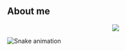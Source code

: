 <h2> About me </h2>

<div align="center">
<picture>
<source 
  srcset="https://github-readme-stats.vercel.app/api?username=ThallysonKodex&show_icons=true&theme=dark"
  media="(prefers-color-scheme: dark)"
/>
<source
  srcset="https://github-readme-stats.vercel.app/api?username=ThallysonKodex&show_icons=true"
  media="(prefers-color-scheme: light), (prefers-color-scheme: no-preference)"
/>
<img src="https://github-readme-stats.vercel.app/api?username=ThallysonKodex&show_icons=true" />
</picture>
</div>


![Snake animation](https://github.com/ThallysonKodex/ThallysonKodex/blob/output/github-contribuition-grid-snake.svg)

